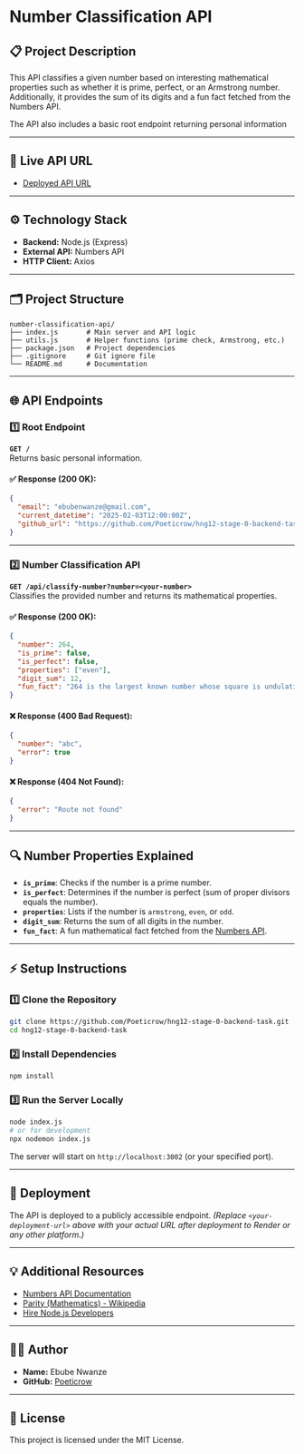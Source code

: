 # Number Classification API

## 📋 **Project Description**

This API classifies a given number based on interesting mathematical properties such as whether it is prime, perfect, or an Armstrong number. Additionally, it provides the sum of its digits and a fun fact fetched from the Numbers API.

The API also includes a basic root endpoint returning personal information

---

## 🚀 **Live API URL**

- [Deployed API URL](https://hng12-stage-0-backend-task.onrender.com)

---

## ⚙️ **Technology Stack**

- **Backend:** Node.js (Express)
- **External API:** Numbers API
- **HTTP Client:** Axios

---

## 🗂️ **Project Structure**

```
number-classification-api/
├── index.js       # Main server and API logic
├── utils.js       # Helper functions (prime check, Armstrong, etc.)
├── package.json   # Project dependencies
├── .gitignore     # Git ignore file
└── README.md      # Documentation
```

---

## 🌐 **API Endpoints**

### 1️⃣ **Root Endpoint**

**`GET /`**  
Returns basic personal information.

#### ✅ Response (200 OK):

```json
{
  "email": "ebubenwanze@gmail.com",
  "current_datetime": "2025-02-03T12:00:00Z",
  "github_url": "https://github.com/Poeticrow/hng12-stage-0-backend-task"
}
```

---

### 2️⃣ **Number Classification API**

**`GET /api/classify-number?number=<your-number>`**  
Classifies the provided number and returns its mathematical properties.

#### ✅ Response (200 OK):

```json
{
  "number": 264,
  "is_prime": false,
  "is_perfect": false,
  "properties": ["even"],
  "digit_sum": 12,
  "fun_fact": "264 is the largest known number whose square is undulating."
}
```

#### ❌ Response (400 Bad Request):

```json
{
  "number": "abc",
  "error": true
}
```

#### ❌ Response (404 Not Found):

```json
{
  "error": "Route not found"
}
```

---

## 🔍 **Number Properties Explained**

- **`is_prime`**: Checks if the number is a prime number.
- **`is_perfect`**: Determines if the number is perfect (sum of proper divisors equals the number).
- **`properties`**: Lists if the number is `armstrong`, `even`, or `odd`.
- **`digit_sum`**: Returns the sum of all digits in the number.
- **`fun_fact`**: A fun mathematical fact fetched from the [Numbers API](http://numbersapi.com/).

---

## ⚡ **Setup Instructions**

### 1️⃣ **Clone the Repository**

```bash
git clone https://github.com/Poeticrow/hng12-stage-0-backend-task.git
cd hng12-stage-0-backend-task
```

### 2️⃣ **Install Dependencies**

```bash
npm install
```

### 3️⃣ **Run the Server Locally**

```bash
node index.js
# or for development
npx nodemon index.js
```

The server will start on `http://localhost:3002` (or your specified port).

---

## 🚀 **Deployment**

The API is deployed to a publicly accessible endpoint. _(Replace `<your-deployment-url>` above with your actual URL after deployment to Render or any other platform.)_

---

## 💡 **Additional Resources**

- [Numbers API Documentation](http://numbersapi.com/#42)
- [Parity (Mathematics) - Wikipedia](<https://en.wikipedia.org/wiki/Parity_(mathematics)>)
- [Hire Node.js Developers](https://hng.tech/hire/nodejs-developers)

---

## 👨‍💻 **Author**

- **Name:** Ebube Nwanze
- **GitHub:** [Poeticrow](https://github.com/Poeticrow)

---

## 📜 **License**

This project is licensed under the MIT License.
